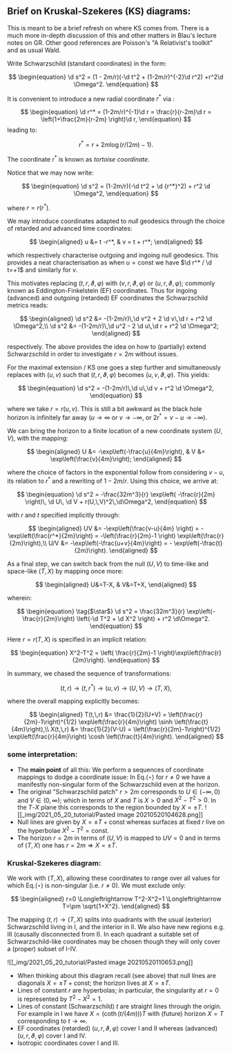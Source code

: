 ## Brief on Kruskal-Szekeres (KS) diagrams:

This is meant to be a brief refresh on where KS comes from. There is a much more in-depth discussion of this and other matters in Blau's lecture notes on GR. Other good references are Poisson's "A Relativist's toolkit" and as usual Wald.

Write Schwarzschild (standard coordinates) in the form:

$$
\begin{equation}
  \d s^2 = (1 - 2m/r)(-\d t^2 + (1-2m/r)^{-2}\d r^2) +r^2\d \Omega^2.
\end{equation}
$$

It is convenient to introduce a new radial coordinate $r^*$ via :

$$
\begin{equation}
\d r^* = (1-2m/r)^{-1}\d r
= \frac{r}{r-2m}\d r
= \left(1+\frac{2m}{r-2m} \right)\d r,
\end{equation}
$$
leading to:

$$
\begin{equation}
  r^* = r + 2m\log(r/(2m) - 1).
\end{equation}
$$

The coordinate $r^*$ is known as _tortoise coordinate_.

Notice that we may now write:

$$
\begin{equation}
  \d s^2 = (1-2m/r)(-\d t^2 + \d {r^*}^2) + r^2 \d \Omega^2,
\end{equation}
$$

where $r=r(r^*)$.

We may introduce coordinates adapted to _null_ geodesics through the choice of retarded and advanced time coordinates:

$$
\begin{aligned}
  u &= t -r^*, & v = t + r^*;
\end{aligned}
$$

which respectively characterise outgoing and ingoing null geodesics. This provides a neat characterisation as when $u=\mathrm{const}$ we have $\d r^* / \d t=+1$ and similarly for $v$.

This motivates replacing $(t,\,r,\,\vartheta,\varphi)$ with $(v,\,r,\,\vartheta,\,\varphi)$ or $(u,\,r,\,\vartheta,\,\varphi)$; commonly known as Eddington-Finkelstein (EF) coordinates. Thus for ingoing (advanced) and outgoing (retarded) EF coordinates the Schwarzschild metrics reads:

$$
\begin{aligned}
  \d s^2 &= -(1-2m/r)\,\d v^2 + 2 \d v\,\d r + r^2 \d \Omega^2,\\
  \d s^2 &= -(1-2m/r)\,\d u^2 - 2 \d u\,\d r + r^2 \d \Omega^2;
\end{aligned}
$$

respectively. The above provides the idea on how to (partially) extend Schwarzschild in order to investigate $r=2m$ without issues.

For the maximal extension / KS one goes a step further and simultaneously replaces with $(u,\,v)$ such that $(t,\,r,\,\vartheta,\,\varphi)$ becomes $(u,v,\,\vartheta,\,\varphi)$. This yields:

$$
\begin{equation}
  \d s^2 = -(1-2m/r)\,\d u\,\d v + r^2 \d \Omega^2,
\end{equation}
$$

where we take $r=r(u,\,v)$. This is still a bit awkward as the black hole horizon is infinitely far away ($u\rightarrow \infty$ or $v\rightarrow -\infty$, or $2r^*=v-u\rightarrow-\infty$).

We can bring the horizon to a finite location of a new coordinate system $(U,\,V)$, with the mapping:

$$
\begin{aligned}
  U &= -\exp\left(-\frac{u}{4m}\right), &
  V &= \exp\left(\frac{v}{4m}\right);
\end{aligned}
$$

where the choice of factors in the exponential follow from considering $v-u$, its relation to $r^*$ and a rewriting of $1-2m/r$. Using this choice, we arrive at:

$$
\begin{equation}
  \d s^2 = -\frac{32m^3}{r} \exp\left(
  -\frac{r}{2m}
  \right)\, \d U\, \d V + r(U,\,V)^2\,\d\Omega^2,
\end{equation}
$$

with $r$ and $t$ specified implicitly through:

$$
\begin{aligned}
  UV &= -\exp\left(\frac{v-u}{4m} \right)
  = -\exp\left(\frac{r^*}{2m}\right)
  = -\left(\frac{r}{2m}-1 \right) \exp\left(\frac{r}{2m}\right),\\
  U/V &= -\exp\left(-\frac{u+v}{4m}\right)
  = - \exp\left(-\frac{t}{2m}\right).
\end{aligned}
$$

As a final step, we can switch back from the null $(U,\,V)$ to time-like and space-like $(T,\,X)$ by mapping once more:

$$
\begin{aligned}
  U&=T-X, & V&=T+X,
\end{aligned}
$$

wherein:

$$
\begin{equation}
  \tag{$\star$}
  \d s^2 = \frac{32m^3}{r} \exp\left(-\frac{r}{2m}\right)
  \left(-\d T^2 + \d X^2 \right) + r^2 \d\Omega^2.
\end{equation}
$$

Here $r=r(T,\,X)$ is specified in an implicit relation:

$$
\begin{equation}
  X^2-T^2 = \left(
  \frac{r}{2m}-1
  \right)\exp\left(\frac{r}{2m}\right).
\end{equation}
$$

In summary, we chased the sequence of transformations:

$$
\begin{equation}
  (t,\,r)\rightarrow(t,\,r^*)\rightarrow(u,\,v)
  \rightarrow (U,\,V)\rightarrow (T,\,X),
\end{equation}
$$

where the overall mapping explicitly becomes:

$$
\begin{aligned}
  T(t,\,r) &= \frac{1}{2}(U+V) =
  \left(\frac{r}{2m}-1\right)^{1/2}
  \exp\left(\frac{r}{4m}\right)
  \sinh \left(\frac{t}{4m}\right),\\
  X(t,\,r) &= \frac{1}{2}(V-U) =
  \left(\frac{r}{2m}-1\right)^{1/2}
  \exp\left(\frac{r}{4m}\right)
  \cosh \left(\frac{t}{4m}\right).
\end{aligned}
$$

### some interpretation:

- The **main point** of all this:
  We perform a sequences of coordinate mappings to dodge a coordinate issue: In Eq.$(\star)$ for $r\neq 0$ we have a manifestly non-singular form of the Schwarzschild even at the horizon.
- The original "Schwarzschild patch" $r>2m$ corresponds to $U\in(-\infty,0)$ and $V\in(0,\,\infty)$; which in terms of $X$ and $T$ is $X>0$ and $X^2-T^2>0$. In the $T$-$X$ plane this corresponds to the region bounded by $X=\pm T$.
![[_img/2021_05_20_tutorial/Pasted image 20210520104628.png]]
- Null lines are given by $X=\pm T + \mathrm{const}$ whereas surfaces at fixed $r$ live on the hyperbolae $X^2-T^2=\mathrm{const}$.
- The horizon $r=2m$ in terms of $(U,\,V)$ is mapped to $UV=0$ and in terms of $(T,\,X)$ one has $r=2m\Longrightarrow X=\pm T$.

### Kruskal-Szekeres diagram:

We work with $(T,\,X)$, allowing these coordinates to range over all values for which Eq.$(\star)$ is non-singular (i.e. $r\neq 0$). We must exclude only:

$$
\begin{aligned}
  r=0 \Longleftrightarrow T^2-X^2=1
  \Longleftrightarrow T=\pm \sqrt{1+X^2}.
\end{aligned}
$$

The mapping $(t,\,r)\rightarrow(T,\,X)$ splits into quadrants with the usual (exterior) Schwarzschild living in $\mathrm{I}$, and the interior in $\mathrm{II}$. We also have new regions e.g. $\mathrm{III}$ (causally disconnected from $\mathrm{I}$). In each quadrant a suitable set of Schwarzschild-like coordinates may be chosen though they will only cover a (proper) subset of $\mathrm{I}$-$\mathrm{IV}$.

![[_img/2021_05_20_tutorial/Pasted image 20210520110653.png]]

- When thinking about this diagram recall (see above) that null lines are diagonals $X=\pm T + \mathrm{const}$; the horizon lives at $X=\pm T$.
- Lines of constant $r$ are hyperbolas; in particular, the singularity at $r=0$ is represented by $T^2-X^2=1$.
- Lines of constant (Schwarzschild) $t$ are straight lines through the origin. For example in $\mathrm{I}$ we have $X=(\coth(t/(4m)))T$ with (future) horizon $X=T$ corresponding to $t\rightarrow \infty$. 
- EF coordinates (retarded) $(u,\,r,\,\vartheta,\,\varphi)$ cover $\mathrm{I}$ and $\mathrm{II}$ whereas (advanced) $(u,\,r,\,\vartheta,\,\varphi)$ cover $\mathrm{I}$ and $\mathrm{IV}$.
- Isotropic coordinates cover $\mathrm{I}$ and $\mathrm{III}$.
